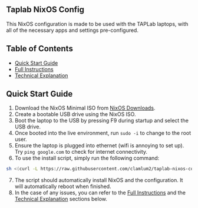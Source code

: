 ## Taplab NixOS Config

This NixOS configuration is made to be used with the TAPLab laptops, with all of the necessary apps and settings pre-configured.

## Table of Contents

- [Quick Start Guide](#quick-start-guide)
- [Full Instructions](#full-instructions)
- [Technical Explanation](#technical-explanation)


## Quick Start Guide

1. Download the NixOS Minimal ISO from [NixOS Downloads](https://nixos.org/download.html).
2. Create a bootable USB drive using the NixOS ISO.
3. Boot the laptop to the USB by pressing F9 during startup and select the USB drive.
4. Once booted into the live environment, run `sudo -i` to change to the root user.
5. Ensure the laptop is plugged into ethernet (wifi is annoying to set up). Try `ping google.com` to check for internet connectivity.
6. To use the install script, simply run the following command:
```bash
sh <(curl -L https://raw.githubusercontent.com/clamlum2/taplab-nixos-config/main/install.sh)
```
7. The script should automatically install NixOS and the configuration. It will automatically reboot when finished.
8. In the case of any issues, you can refer to the [Full Instructions](#full-instructions) and the [Technical Explanation](#technical-explanation) sections below.